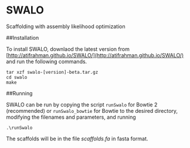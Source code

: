 # SWALO
Scaffolding with assembly likelihood optimization

##Installation

To install SWALO, downlaod the latest version from [http://atifrahman.github.io/SWALO/](http://atifrahman.github.io/SWALO/) and run the following commands.
```
tar xzf swalo-[version]-beta.tar.gz
cd swalo
make
```

##Running

SWALO can be run by copying the script `runSwalo` for Bowtie 2 (recommended) or `runSwalo_bowtie` for Bowtie to the desired directory, modifying the filenames and parameters, and running 
```
.\runSwalo
```
The scaffolds will be in the file *scaffolds.fa* in fasta format.
